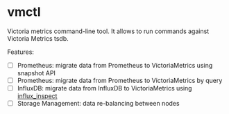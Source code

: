# vmctl

Victoria metrics command-line tool. It allows to run commands against Victoria Metrics tsdb.

Features:
- [ ] Prometheus: migrate data from Prometheus  to VictoriaMetrics using snapshot API
- [ ] Prometheus: migrate data from Prometheus  to VictoriaMetrics by query
- [ ] InfluxDB: migrate data from InfluxDB  to VictoriaMetrics using [influx_inspect](https://www.influxdata.com/blog/tldr-influxdb-tech-tips-november-3-2016/)
- [ ] Storage Management: data re-balancing between nodes 